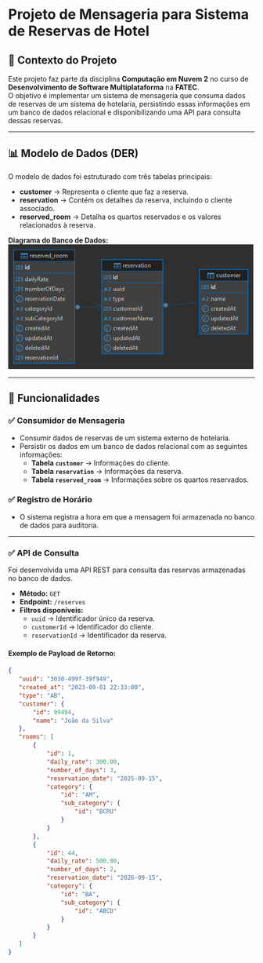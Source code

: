 # Projeto de Mensageria para Sistema de Reservas de Hotel

## 📌 **Contexto do Projeto**
Este projeto faz parte da disciplina **Computação em Nuvem 2** no curso de **Desenvolvimento de Software Multiplataforma** na **FATEC**.  
O objetivo é implementar um sistema de mensageria que consuma dados de reservas de um sistema de hotelaria, persistindo essas informações em um banco de dados relacional e disponibilizando uma API para consulta dessas reservas.

---

## 📊 **Modelo de Dados (DER)**
O modelo de dados foi estruturado com três tabelas principais:

- **customer** → Representa o cliente que faz a reserva.
- **reservation** → Contém os detalhes da reserva, incluindo o cliente associado.
- **reserved_room** → Detalha os quartos reservados e os valores relacionados à reserva.

**Diagrama do Banco de Dados:**  
![Diagrama ER](./DER.png)

---

## 🚀 **Funcionalidades**
### ✅ **Consumidor de Mensageria**
- Consumir dados de reservas de um sistema externo de hotelaria.
- Persistir os dados em um banco de dados relacional com as seguintes informações:
  - **Tabela `customer`** → Informações do cliente.
  - **Tabela `reservation`** → Informações da reserva.
  - **Tabela `reserved_room`** → Informações sobre os quartos reservados.

### ✅ **Registro de Horário**
- O sistema registra a hora em que a mensagem foi armazenada no banco de dados para auditoria.

---

### ✅ **API de Consulta**
Foi desenvolvida uma API REST para consulta das reservas armazenadas no banco de dados.

- **Método:** `GET`
- **Endpoint:** `/reserves`
- **Filtros disponíveis:**
  - `uuid` → Identificador único da reserva.
  - `customerId` → Identificador do cliente.
  - `reservationId` → Identificador da reserva.
  
#### **Exemplo de Payload de Retorno:**
```json
{
   "uuid": "3030-499f-39f949",
   "created_at": "2023-09-01 22:33:00",
   "type": "AB",
   "customer": {
       "id": 99494,
       "name": "João da Silva"
   },
   "rooms": [
       {
           "id": 1,
           "daily_rate": 300.00,
           "number_of_days": 3,
           "reservation_date": "2025-09-15",
           "category": {
               "id": "AM",
               "sub_category": {
                   "id": "BCRU"
               }
           }
       },
       {
           "id": 44,
           "daily_rate": 500.00,
           "number_of_days": 2,
           "reservation_date": "2026-09-15",
           "category": {
               "id": "BA",
               "sub_category": {
                   "id": "ABCD"
               }
           }
       }
   ]
}
